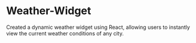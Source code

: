 # Weather-Widget
 Created a dynamic weather widget using React, allowing users to instantly view the current weather conditions of any city.
